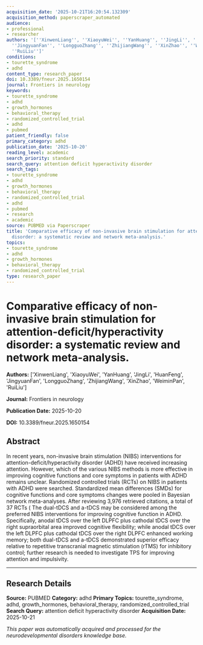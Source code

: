 ```yaml
---
acquisition_date: '2025-10-21T16:20:54.132309'
acquisition_method: paperscraper_automated
audience:
- professional
- researcher
authors: '[''XinwenLiang'', ''XiaoyuWei'', ''YanHuang'', ''JingLi'', ''HuanFeng'',
  ''JingyuanFan'', ''LongguoZhang'', ''ZhijiangWang'', ''XinZhao'', ''WeiminPan'',
  ''RuiLiu'']'
conditions:
- tourette_syndrome
- adhd
content_type: research_paper
doi: 10.3389/fneur.2025.1650154
journal: Frontiers in neurology
keywords:
- tourette_syndrome
- adhd
- growth_hormones
- behavioral_therapy
- randomized_controlled_trial
- adhd
- pubmed
patient_friendly: false
primary_category: adhd
publication_date: '2025-10-20'
reading_level: academic
search_priority: standard
search_query: attention deficit hyperactivity disorder
search_tags:
- tourette_syndrome
- adhd
- growth_hormones
- behavioral_therapy
- randomized_controlled_trial
- adhd
- pubmed
- research
- academic
source: PUBMED via Paperscraper
title: 'Comparative efficacy of non-invasive brain stimulation for attention-deficit/hyperactivity
  disorder: a systematic review and network meta-analysis.'
topics:
- tourette_syndrome
- adhd
- growth_hormones
- behavioral_therapy
- randomized_controlled_trial
type: research_paper
---
```


# Comparative efficacy of non-invasive brain stimulation for attention-deficit/hyperactivity disorder: a systematic review and network meta-analysis.

**Authors:** ['XinwenLiang', 'XiaoyuWei', 'YanHuang', 'JingLi', 'HuanFeng', 'JingyuanFan', 'LongguoZhang', 'ZhijiangWang', 'XinZhao', 'WeiminPan', 'RuiLiu']

**Journal:** Frontiers in neurology

**Publication Date:** 2025-10-20

**DOI:** 10.3389/fneur.2025.1650154

## Abstract

In recent years, non-invasive brain stimulation (NIBS) interventions for attention-deficit/hyperactivity disorder (ADHD) have received increasing attention. However, which of the various NIBS methods is more effective in improving cognitive functions and core symptoms in patients with ADHD remains unclear. Randomized controlled trials (RCTs) on NIBS in patients with ADHD were searched. Standardized mean differences (SMDs) for cognitive functions and core symptoms changes were pooled in Bayesian network meta-analyses. After reviewing 3,976 retrieved citations, a total of 37 RCTs ( The dual-tDCS and a-tDCS may be considered among the preferred NIBS interventions for improving cognitive function in ADHD. Specifically, anodal tDCS over the left DLPFC plus cathodal tDCS over the right supraorbital area improved cognitive flexibility; while anodal tDCS over the left DLPFC plus cathodal tDCS over the right DLPFC enhanced working memory; both dual-tDCS and a-tDCS demonstrated superior efficacy relative to repetitive transcranial magnetic stimulation (rTMS) for inhibitory control; further research is needed to investigate TPS for improving attention and impulsivity.

---

## Research Details

**Source:** PUBMED
**Category:** adhd
**Primary Topics:** tourette_syndrome, adhd, growth_hormones, behavioral_therapy, randomized_controlled_trial
**Search Query:** attention deficit hyperactivity disorder
**Acquisition Date:** 2025-10-21

*This paper was automatically acquired and processed for the neurodevelopmental disorders knowledge base.*
